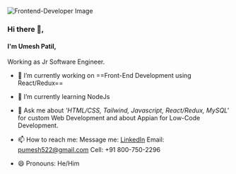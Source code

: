 ![Frontend-Developer Image](https://i.postimg.cc/L5dMTLcV/frontend-4342425-1920.png)

### Hi there 👋,

#### I'm Umesh Patil,

Working as Jr Software Engineer.

<!--
**Patil-Umesh/Patil-Umesh** is a ✨ _special_ ✨ repository because its `README.md` (this file) appears on your GitHub profile.

Here are some ideas to get you started:
-->

- 🔭 I’m currently working on ==Front-End Development using React/Redux==
- 🌱 I’m currently learning NodeJs

- 💬 Ask me about <i>'HTML/CSS, Tailwind, Javascript, React/Redux, MySQL'</i> for custom Web Development and about Appian for Low-Code Development.
- 📫 How to reach me:
  Message me: [LinkedIn](https://www.linkedin.com/in/umesh-patil2504/)
  Email: pumesh522@gmail.com
  Cell: +91 800-750-2296
- 😄 Pronouns: He/Him
